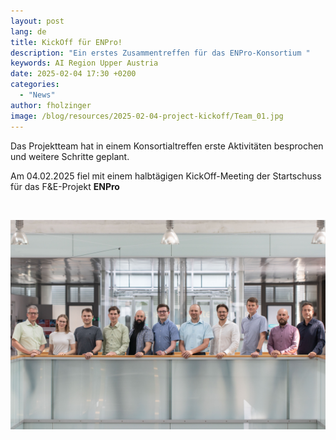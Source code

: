 ```yaml
---
layout: post
lang: de
title: KickOff für ENPro!
description: "Ein erstes Zusammentreffen für das ENPro-Konsortium "
keywords: AI Region Upper Austria
date: 2025-02-04 17:30 +0200
categories:
  - "News"
author: fholzinger
image: /blog/resources/2025-02-04-project-kickoff/Team_01.jpg
---
```



Das Projektteam hat in einem Konsortialtreffen erste Aktivitäten besprochen und weitere Schritte geplant.

<!--more-->

Am 04.02.2025 fiel mit einem halbtägigen KickOff-Meeting der Startschuss für das F&E-Projekt **ENPro**

<br/>

![Team_01.jpg](/blog/resources/2025-02-04-project-kickoff/Team_01.jpg) <br/><br/>
